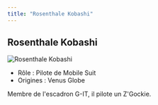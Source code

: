 ```yaml
---
title: "Rosenthale Kobashi"
---
```


Rosenthale Kobashi
------------------


![Rosenthale Kobashi](/images/stories/saga/gnoreconguista/persos/rosenthale-kobashi.png)
* Rôle : Pilote de Mobile Suit
* Origines : Venus Globe


Membre de l'escadron G-IT, il pilote un Z'Gockie.



